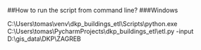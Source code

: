 ##How to run the script from command line?
###Windows

C:\Users\tomas\venv\dkp_buildings_etl\Scripts\python.exe C:\Users\tomas\PycharmProjects\dkp_buildings_etl\etl.py -input D:\gis_data\DKP\ZAGREB